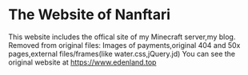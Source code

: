 # The Website of Nanftari
This website includes the offical site of my Minecraft server,my blog.
Removed from original files:
Images of payments,original 404 and 50x pages,external files/frames(like water.css,jQuery.jd)
You can see the original website at https://www.edenland.top

